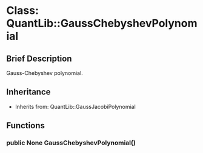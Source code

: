 # Class: QuantLib::GaussChebyshevPolynomial

## Brief Description
Gauss-Chebyshev polynomial. 

## Inheritance
- Inherits from: QuantLib::GaussJacobiPolynomial

## Functions
### public None GaussChebyshevPolynomial()


